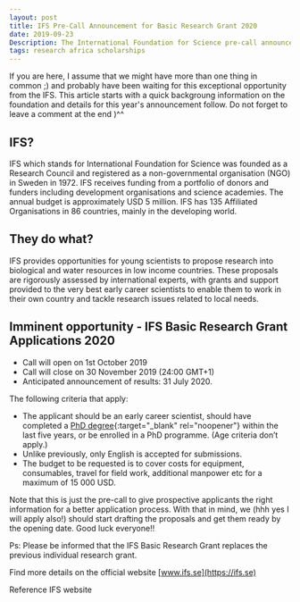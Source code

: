```yaml
---
layout: post
title: IFS Pre-Call Announcement for Basic Research Grant 2020
date: 2019-09-23
Description: The International Foundation for Science pre-call announcement for the basic research grant applications 2020. 
tags: research africa scholarships 
---
```

If you are here, I assume that we might have more than one thing in common ;) and probably have been waiting for this exceptional opportunity from the IFS. This article starts with a quick backgroung information on the foundation and details for this year's announcement follow. Do not forget to leave a comment at the end )^^ 
## IFS?
IFS which stands for International Foundation for Science was founded as a Research Council and registered as a non-governmental organisation (NGO) in Sweden in 1972. IFS receives funding from a portfolio of donors and funders including development organisations and science academies. The annual budget is approximately USD 5 million. IFS has 135 Affiliated Organisations in 86 countries, mainly in the developing world.
 
## They do what?
IFS provides opportunities for young scientists to propose research into biological and water resources in low income countries. These proposals are rigorously assessed by international experts, with grants and support provided to the very best early career scientists to enable them to work in their own country and tackle research issues related to local needs.

## Imminent opportunity - IFS Basic Research Grant Applications 2020

- Call will open on 1st October 2019
- Call will close on 30 November 2019 (24:00 GMT+1)
- Anticipated announcement of results: 31 July 2020.

The following criteria that apply:

- The applicant should be an early career scientist, should have completed a [PhD
degree](https://www.findaphd.com/advice/finding/what-is-a-phd.aspx){:target="_blank" rel="noopener"}  within the last five years, or be enrolled in a PhD programme.
(Age criteria don’t apply.)
- Unlike previously, only English is accepted for submissions.
- The budget to be requested is to cover costs for equipment, consumables, travel
for field work, additional manpower etc for a maximum of 15 000 USD. 

Note that this is just the pre-call to give prospective applicants the right information for a better application process. With that in mind, we (hhh yes I will apply also!) should start drafting the proposals and get them ready by the opening date. Good luck everyone!!

Ps: Please be informed that the IFS Basic Research Grant replaces the previous individual
research grant.

Find more details on the official website [www.ifs.se](https://ifs.se)

Reference
IFS website

